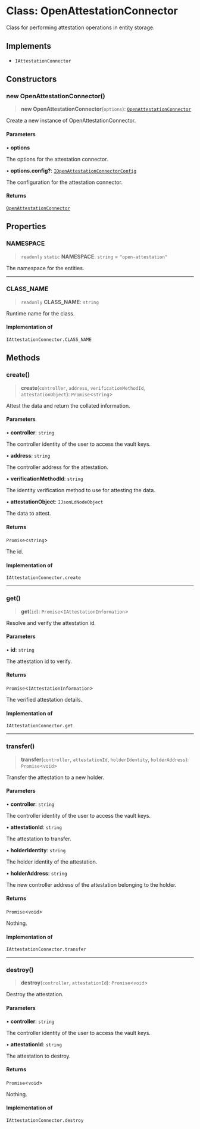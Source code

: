 # Class: OpenAttestationConnector

Class for performing attestation operations in entity storage.

## Implements

- `IAttestationConnector`

## Constructors

### new OpenAttestationConnector()

> **new OpenAttestationConnector**(`options`): [`OpenAttestationConnector`](OpenAttestationConnector.md)

Create a new instance of OpenAttestationConnector.

#### Parameters

• **options**

The options for the attestation connector.

• **options.config?**: [`IOpenAttestationConnectorConfig`](../interfaces/IOpenAttestationConnectorConfig.md)

The configuration for the attestation connector.

#### Returns

[`OpenAttestationConnector`](OpenAttestationConnector.md)

## Properties

### NAMESPACE

> `readonly` `static` **NAMESPACE**: `string` = `"open-attestation"`

The namespace for the entities.

***

### CLASS\_NAME

> `readonly` **CLASS\_NAME**: `string`

Runtime name for the class.

#### Implementation of

`IAttestationConnector.CLASS_NAME`

## Methods

### create()

> **create**(`controller`, `address`, `verificationMethodId`, `attestationObject`): `Promise`\<`string`\>

Attest the data and return the collated information.

#### Parameters

• **controller**: `string`

The controller identity of the user to access the vault keys.

• **address**: `string`

The controller address for the attestation.

• **verificationMethodId**: `string`

The identity verification method to use for attesting the data.

• **attestationObject**: `IJsonLdNodeObject`

The data to attest.

#### Returns

`Promise`\<`string`\>

The id.

#### Implementation of

`IAttestationConnector.create`

***

### get()

> **get**(`id`): `Promise`\<`IAttestationInformation`\>

Resolve and verify the attestation id.

#### Parameters

• **id**: `string`

The attestation id to verify.

#### Returns

`Promise`\<`IAttestationInformation`\>

The verified attestation details.

#### Implementation of

`IAttestationConnector.get`

***

### transfer()

> **transfer**(`controller`, `attestationId`, `holderIdentity`, `holderAddress`): `Promise`\<`void`\>

Transfer the attestation to a new holder.

#### Parameters

• **controller**: `string`

The controller identity of the user to access the vault keys.

• **attestationId**: `string`

The attestation to transfer.

• **holderIdentity**: `string`

The holder identity of the attestation.

• **holderAddress**: `string`

The new controller address of the attestation belonging to the holder.

#### Returns

`Promise`\<`void`\>

Nothing.

#### Implementation of

`IAttestationConnector.transfer`

***

### destroy()

> **destroy**(`controller`, `attestationId`): `Promise`\<`void`\>

Destroy the attestation.

#### Parameters

• **controller**: `string`

The controller identity of the user to access the vault keys.

• **attestationId**: `string`

The attestation to destroy.

#### Returns

`Promise`\<`void`\>

Nothing.

#### Implementation of

`IAttestationConnector.destroy`
